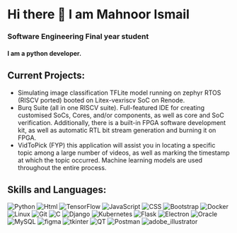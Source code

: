 # Hi there 👋 I am Mahnoor Ismail
### Software Engineering Final year student
#### I am a python developer.
## Current Projects:
- Simulating image classification TFLite model running on zephyr RTOS (RISCV ported) booted on Litex-vexriscv SoC on Renode.
- Burq Suite (all in one RISCV suite). Full-featured IDE for creating customised SoCs, Cores, and/or components, as well as core and SoC verification. Additionally, there is a built-in FPGA software development kit, as well as automatic RTL bit stream generation and burning it on FPGA.
- VidToPick (FYP) this application will assist you in locating a specific topic among a large number of videos, as well as marking the timestamp at which the topic occurred. Machine learning models are used throughout the entire process.
## Skills and Languages:
![Python](https://img.shields.io/badge/python-%230175C2.svg?style=for-the-badge&logo=python&logoColor=green)
![Html](https://img.shields.io/badge/Html-%2302569B.svg?style=for-the-badge&logo=html5&logoColor=white)
![TensorFlow](https://img.shields.io/badge/TensorFlow-%23FF6F00.svg?style=for-the-badge&logo=TensorFlow&logoColor=white)
![JavaScript](https://img.shields.io/badge/javascript-%23323330.svg?style=for-the-badge&logo=javascript&logoColor=%23F7DF1E)
![CSS](https://img.shields.io/badge/CSS-%2335495e.svg?style=for-the-badge&logo=CSS3&logoColor=%234FC08D)
![Bootstrap](https://img.shields.io/badge/Bootstrap-E10098?style=for-the-badge&logo=Bootstrap&logoColor=purple)
![Docker](https://img.shields.io/badge/docker-E10098?style=for-the-badge&logo=docker&logoColor=blue)
![Linux](https://img.shields.io/badge/linux-E10098?style=for-the-badge&logo=linux&logoColor=white)
![Git](https://img.shields.io/badge/git-E10098?style=for-the-badge&logo=git&logoColor=orange)
![C](https://img.shields.io/badge/-GraphQL-E10098?style=for-the-badge&logo=graphql&logoColor=blue)
![Django](https://img.shields.io/badge/C-E10098?style=for-the-badge&logo=C&logoColor=green)
![Kubernetes](https://img.shields.io/badge/Kubernetes-E10098?style=for-the-badge&logo=Kubernetes&logoColor=purple)
![Flask](https://img.shields.io/badge/flask-E10098?style=for-the-badge&logo=flask&logoColor=black)
![Electron](https://img.shields.io/badge/electron-E10098?style=for-the-badge&logo=electron&logoColor=darkblue)
![Oracle](https://img.shields.io/badge/oracle-E10098?style=for-the-badge&logo=oracle&logoColor=white)
![MySQL](https://img.shields.io/badge/-mysql-E10098?style=for-the-badge&logo=mysql&logoColor=white)
![figma](https://img.shields.io/badge/figma-E10098?style=for-the-badge&logo=figma&logoColor=white)
![tkinter](https://img.shields.io/badge/tkinter-E10098?style=for-the-badge&logo=tkinter&logoColor=white)
![QT](https://img.shields.io/badge/QT-E10098?style=for-the-badge&logo=QT&logoColor=white)
![Postman](https://img.shields.io/badge/postman-E10098?style=for-the-badge&logo=postman&logoColor=white)
![adobe_illustrator](https://img.shields.io/badge/adobe_illustrator-E10098?style=for-the-badge&logo=adobe-illustrator&logoColor=white)

<!--
**Mahnoor-ismail01/Mahnoor-ismail01** is a ✨ _special_ ✨ repository because its `README.md` (this file) appears on your GitHub profile.

Here are some ideas to get you started:

- 🔭 I’m currently working on ...
- 🌱 I’m currently learning ...
- 👯 I’m looking to collaborate on ...
- 🤔 I’m looking for help with ...
- 💬 Ask me about ...
- 📫 How to reach me: ...
- 😄 Pronouns: ...
- ⚡ Fun fact: ...
-->
